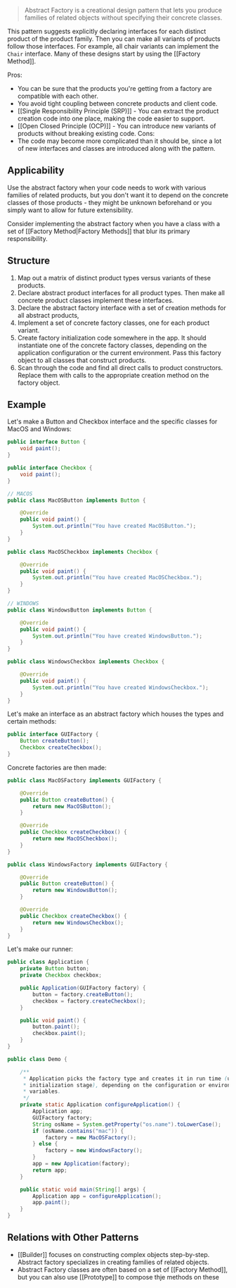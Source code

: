 > Abstract Factory is a creational design pattern that lets you produce families of related objects without specifying their concrete classes.

This pattern suggests explicitly declaring interfaces for each distinct product of the product family. Then you can make all variants of products follow those interfaces. For example, all chair variants can implement the `Chair` interface. Many of these designs start by using the [[Factory Method]].

Pros:
- You can be sure that the products you're getting from a factory are compatible with each other.
- You avoid tight coupling between concrete products and client code.
- [[Single Responsibility Principle (SRP)]] - You can extract the product creation code into one place, making the code easier to support.
- [[Open Closed Principle (OCP)]] - You can introduce new variants of products without breaking existing code.
Cons:
- The code may become more complicated than it should be, since a lot of new interfaces and classes are introduced along with the pattern.
## Applicability
Use the abstract factory when your code needs to work with various families of related products, but you don't want it to depend on the concrete classes of those products - they might be unknown beforehand or you simply want to allow for future extensibility.

Consider implementing the abstract factory when you have a class with a set of [[Factory Method|Factory Methods]] that blur its primary responsibility.
## Structure
1. Map out a matrix of distinct product types versus variants of these products.
2. Declare abstract product interfaces for all product types. Then make all concrete product classes implement these interfaces.
3. Declare the abstract factory interface with a set of creation methods for all abstract products,
4. Implement a set of concrete factory classes, one for each product variant.
5. Create factory initialization code somewhere in the app. It should instantiate one of the concrete factory classes, depending on the application configuration or the current environment. Pass this factory object to all classes that construct products.
6. Scan through the code and find all direct calls to product constructors. Replace them with calls to the appropriate creation method on the factory object.
## Example
Let's make a Button and Checkbox interface and the specific classes for MacOS and Windows:
```java
public interface Button {
    void paint();
}

public interface Checkbox {
    void paint();
}

// MACOS
public class MacOSButton implements Button {

    @Override
    public void paint() {
        System.out.println("You have created MacOSButton.");
    }
}

public class MacOSCheckbox implements Checkbox {

    @Override
    public void paint() {
        System.out.println("You have created MacOSCheckbox.");
    }
}

// WINDOWS
public class WindowsButton implements Button {

    @Override
    public void paint() {
        System.out.println("You have created WindowsButton.");
    }
}

public class WindowsCheckbox implements Checkbox {

    @Override
    public void paint() {
        System.out.println("You have created WindowsCheckbox.");
    }
}
```

Let's make an interface as an abstract factory which houses the types and certain methods:
```java
public interface GUIFactory {
    Button createButton();
    Checkbox createCheckbox();
}
```

Concrete factories are then made:
```java
public class MacOSFactory implements GUIFactory {

    @Override
    public Button createButton() {
        return new MacOSButton();
    }

    @Override
    public Checkbox createCheckbox() {
        return new MacOSCheckbox();
    }
}

public class WindowsFactory implements GUIFactory {

    @Override
    public Button createButton() {
        return new WindowsButton();
    }

    @Override
    public Checkbox createCheckbox() {
        return new WindowsCheckbox();
    }
}
```

Let's make our runner:
```java
public class Application {
    private Button button;
    private Checkbox checkbox;

    public Application(GUIFactory factory) {
        button = factory.createButton();
        checkbox = factory.createCheckbox();
    }

    public void paint() {
        button.paint();
        checkbox.paint();
    }
}

public class Demo {

    /**
     * Application picks the factory type and creates it in run time (usually at
     * initialization stage), depending on the configuration or environment
     * variables.
     */
    private static Application configureApplication() {
        Application app;
        GUIFactory factory;
        String osName = System.getProperty("os.name").toLowerCase();
        if (osName.contains("mac")) {
            factory = new MacOSFactory();
        } else {
            factory = new WindowsFactory();
        }
        app = new Application(factory);
        return app;
    }

    public static void main(String[] args) {
        Application app = configureApplication();
        app.paint();
    }
}
```
## Relations with Other Patterns
- [[Builder]] focuses on constructing complex objects step-by-step. Abstract factory specializes in creating families of related objects.
- Abstract Factory classes are often based on a set of [[Factory Method]], but you can also use [[Prototype]] to compose thje methods on these 